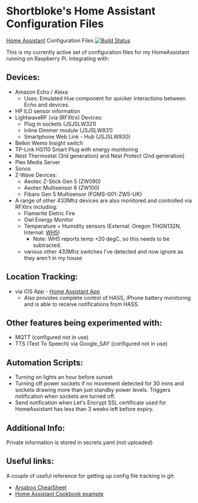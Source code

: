 # Shortbloke's Home Assistant Configuration Files
[Home Assistant](https://home-assistant.io) Configuration Files [![Build Status](https://travis-ci.org/shortbloke/home_assistant_config.svg?branch=master)](https://travis-ci.org/shortbloke/home_assistant_config)

This is my currently active set of configuration files for my HomeAssistant running on Raspberry Pi. Integrating with:

 ## Devices:
 - Amazon Echo / Alexa
   - Uses: Emulated Hue component for quicker interactions between Echo and devices.
 - HP ILO sensor information
 - LightwaveRF (via (RFXtrx) Devices:
   - Plug in sockets (JSJSLW321)
   - Inline Dimmer module (JSJSLW831)
   - Smartphone Web Link - Hub (JSJSLW930)
 - Belkin Wemo Insight switch
 - TP-Link HS110 Smart Plug with energy monitoring
 - Nest Thermostat (3rd generation) and Nest Protect (2nd generation)
 - Plex Media Server
 - Sonos
 - Z-Wave Devices:
   - Aeotec Z-Stick Gen 5 (ZW090)
   - Aeotec Multisensor 6 (ZW100)
   - Fibaro Gen 5 Multisensor (FGMS-001-ZW5-UK)
 - A range of other 433Mhz devices are also monitored and controlled via RFXtrx including:
   - Flamerite Eletric Fire
   - Owl Energy Monitor
   - Temperature + Humidity sensors (External: Oregon THGN132N, Internal: [WH5](https://www.pitt-pladdy.com/blog/_20131228-233456_0000_Imagintronix_Temperature_Humidity_Sensor_Protocol_WH15B_for_WH1400_/))
     - Note: WH5 reports temp +20 degC, so this needs to be subtracted.
   - various other 433Mhz switches I've detected and now ignore as they aren't in my house

## Location Tracking:
- via iOS App - [Home Assistant App](https://itunes.apple.com/us/app/home-assistant-open-source-home-automation/id1099568401)
  - Also provides complete control of HASS, iPhone battery monitoring and is able to receive notifications from HASS.

## Other features being experimented with:
 - MQTT (configured not in use)
 - TTS (Text To Speech) via Google_SAY (configured not in use)
 
## Automation Scripts:
- Turning on lights an hour before sunset
- Turning off power sockets if no movement detected for 30 mins and sockets drawing more than just standby power levels. Triggers notification when sockets are turned off.
- Send notification when Let's Encrypt SSL certificate used for HomeAssistant has less than 3 weeks left before expiry.

## Additional Info:
Private information is stored in secrets.yaml (not uploaded)

## Useful links:
A couple of useful reference for getting up config file tracking in git:
- [Arsaboo CheatSheet](https://github.com/arsaboo/homeassistant-config/blob/master/HASS%20Cheatsheet.md)
- [Home Assistant Cookbook example](https://home-assistant.io/cookbook/githubbackup/)
